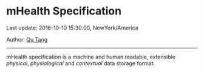 # mHealth Specification

Last update: 2016-10-10 15:30:00, NewYork/America

Author: [Qu Tang](http://qutang.github.io/cv/)

---

mHealth specification is a machine and human readable, extensible *physical*, *physiological* and *contextual* data storage format.

